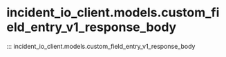 # incident_io_client.models.custom_field_entry_v1_response_body

::: incident_io_client.models.custom_field_entry_v1_response_body